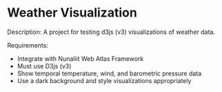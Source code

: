 # Weather Visualization

Description: A project for testing d3js (v3) visualizations of weather data.

Requirements: 
* Integrate with Nunaliit Web Atlas Framework
* Must use D3js (v3)
* Show temporal temperature, wind, and barometric pressure data
* Use a dark background and style visualizations appropriately